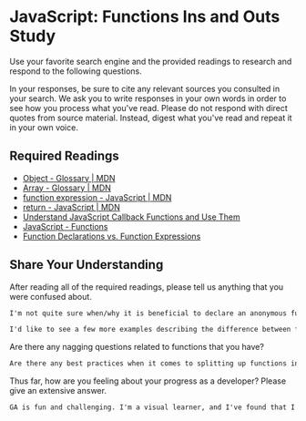 # JavaScript: Functions Ins and Outs Study

Use your favorite search engine and the provided readings to research and
respond to the following questions.

In your responses, be sure to cite any relevant sources you consulted in your
search. We ask you to write responses in your own words in order to see how you
process what you've read. Please do not respond with direct quotes from source
material. Instead, digest what you've read and repeat it in your own voice.

## Required Readings

-   [Object - Glossary | MDN](https://developer.mozilla.org/en-US/docs/Glossary/Object)
-   [Array - Glossary | MDN](https://developer.mozilla.org/en-US/docs/Glossary/Array)
-   [function expression - JavaScript | MDN](https://developer.mozilla.org/en-US/docs/Web/JavaScript/Reference/Operators/function)
-   [return - JavaScript | MDN](https://developer.mozilla.org/en-US/docs/Web/JavaScript/Reference/Statements/return)
-   [Understand JavaScript Callback Functions and Use Them](http://javascriptissexy.com/understand-javascript-callback-functions-and-use-them)
-   [JavaScript - Functions](http://www.quirksmode.org/js/function.html)
-   [Function Declarations vs. Function Expressions](https://javascriptweblog.wordpress.com/2010/07/06/function-declarations-vs-function-expressions)

## Share Your Understanding

After reading all of the required readings, please tell us anything that you
were confused about.

```md
I'm not quite sure when/why it is beneficial to declare an anonymous function.

I'd like to see a few more examples describing the difference between function expressions and function declarations.
```

Are there any nagging questions related to functions that you have?

```md
Are there any best practices when it comes to splitting up functions into bite-sized chunks? I really like that functions are values, and we can compose functions in order to create our code. How do you plan ahead and determine which bits of logic should be wrapped in which functions?
```

Thus far, how are you feeling about your progress as a developer? Please give an
extensive answer.

```md
GA is fun and challenging. I'm a visual learner, and I've found that I need to whiteboard before I write a single line of code. I'm new to object-oriented programming, so the learning curve has definitely been steep. However, it's incredibly satisfying to build things that I can see and interact with. Looking foward to the next 11 weeks! 
```
